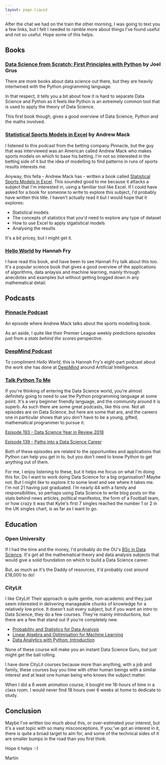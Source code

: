 ```yaml
---
layout: page.liquid
---
```


After the chat we had on the train the other morning, I was going to text you a few links, but I felt I needed to ramble more about things I've found useful and not so useful. Hope some of this helps.

## Books

### [Data Science from Scratch: First Principles with Python](https://www.amazon.co.uk/Data-Science-Scratch-Joel-Grus/dp/1492041130/ref=sr_1_1?crid=1PH6M8U6UX572&keywords=data+science+from+scratch&qid=1575018991&sprefix=data+science+from+scratch%2Caps%2C141&sr=8-1) by Joel Grus

There are more books about data science out there, but they are heavily intertwined with the Python programming language. 

In that respect, it tells you a bit about how it is hard to separate Data Science and Python as it feels like Python is an extremely common tool that is used to apply the theory of Data Science. 

This first book though, gives a good overview of Data Science, Python and the maths involved.


### [Statistical Sports Models in Excel](https://www.amazon.co.uk/Statistical-Sports-Models-Excel-Andrew-ebook/dp/B07SPWLYQJ/ref=sr_1_1?keywords=andrew+mack+sports&qid=1574860267&sr=8-1) by Andrew Mack

I listened to this podcast from the betting company Pinnacle, but the guy that was interviewed was an American called Andrew Mack who makes sports models on which to base his betting. I'm not so interested in the betting side of it but the idea of modelling to find patterns in runs of sports results interests me. 

Anyway, this fella - Andrew Mack has - written a book called [Statistical Sports Models in Excel](https://www.amazon.co.uk/Statistical-Sports-Models-Excel-Andrew-ebook/dp/B07SPWLYQJ/ref=sr_1_1?keywords=andrew+mack+sports&qid=1574860267&sr=8-1). This sounded good to me because it attacks a subject that I'm interested in, using a familiar tool like Excel. If I could have asked for a book for someone to write to explore this subject, I'd probably have written this title. I haven't actually read it but I would hope that it explores:

 * Statistical models
 * The concepts of statistics that you'd need to explore any type of dataset
 * How to use Excel to apply stgatistical models
 * Analysing the results

It's a bit pricey, but I might get it.


### [Hello World](https://www.amazon.co.uk/Hello-World-How-Human-Machine/dp/1784163066/ref=sr_1_1?crid=1JH81DQD7RF4T&keywords=hello+world+hannah+fry&qid=1574861880&smid=A1G3UP32AZJ14F&sprefix=hello+world%2Caps%2C136&sr=8-1) by Hannah Fry

I have read this book, and have been to see Hannah Fry talk about this too. It's a popular science book that gives a good overview of the applications of algorithms, data anlaysis and machine learning, mainly through anecdotes and examples but without getting bogged down in any mathematical detail.


## Podcasts

### [Pinnacle Podcast](https://open.spotify.com/episode/2LQmjfiDbXPANdDGxyemEz)

An episode where Andrew Mack talks about the sports modelling book. 

As an aside, I quite like their Premier League weekly predictions episodes just from a *stats behind the scores* perspective.


### [DeepMind Podcast](https://open.spotify.com/show/39fjU5Q5L5UecTCRMeqjwb)

To compliment *Hello World*, this is Hannah Fry's eight-part podcast about the work she has done at [DeepMind](https://deepmind.com) around Artificial Intelligence.


### [Talk Python To Me](https://talkpython.fm)

If you're thinking of entering the Data Science world, you're almost definitely going to need to use the Python programming language at some point. It's a very beginner friendly language, and the community around it is superb. As such there are some great podcasts, like this one. Not all episodes are on Data Science, but here are some that are, and the careers one in particular shows that you don't have to be a young, gifted, mathematical programmer to pursue it.

[Episode 193 - Data Science Year in Review 2018](https://talkpython.fm/episodes/show/193/data-science-year-in-review-2018-edition)

[Episode 139 - Paths into a Data Science Career](https://talkpython.fm/episodes/show/139/paths-into-a-data-science-career) 

Both of these episodes are related to the opportunities and applications that Python can help you get in to, but you don't need to know Python to get anything out of them.

For me, I enjoy listening to these, but it helps me focus on what I'm doing this for. Do I want to work doing Data Science for a big organisation? Maybe not. But I might like to explore it to some level and see where it takes me. I'm not 21 having just graduated. I'm nearly 44 with a family and responsibilities, so perhaps using Data Science to write blog posts on the stats behind news articles, political manifestos, the form of a Football team, or how crazy it was that Kylie's first 7 singles reached the number 1 or 2 in the UK singles chart, is as far as I want to go.

## Education

### Open University

If I had the time and the money, I'd probably do the OU's [BSc in Data Science](http://www.open.ac.uk/courses/qualifications/r38). It's got all the mathematical theory and data analysis subjects that would give a solid foundation on which to build a Data Science career.

But, as much as it's the Daddy of resources, it'd probably cost around £18,000 to do!

### CityLit

I like CityLit! Their approach is quite gentle, non-academic and they just seem interested in delivering manageable chunks of knowledge for a relatively low price. It doesn't suit every subject, but if you want an intro to Data Science, they do a few courses. They're mainly introductions, but there are a few that stand out if you're completely new.

 * [Probability and Statistics for Data Analysis](https://www.citylit.ac.uk/courses/probability-and-statistics-for-data-analysis)
 * [Linear Algebra and Optimisation for Machine Learning](https://www.citylit.ac.uk/courses/linear-algebra-and-optimisation-for-machine-learning)
 * [Data Analytics with Python: Introduction](https://www.citylit.ac.uk/courses/data-analytics-with-python-introduction)

None of these course will make you an instant Data Science Guru, but just might get the ball rolling. 

I have done CityLit courses because more than anything, with a job and family, these courses buy you time with other human beings with a similar interest and at least one human being who knows the subject matter. 

When I did a 6 week animation course, it bought me 18-hours of time in a class room. I would never find 18 hours over 6 weeks at home to dedicate to study.

## Conclusion

Maybe I've written too much about this, or over-estimated your interest, but it's a vast topic with so many misconceptions. If you;'ve got an interest in it, there is quite a broad target to aim for, and some of the technical sides of it are smaller bumps in the road than you first think.

Hope it helps :-)

Martin



